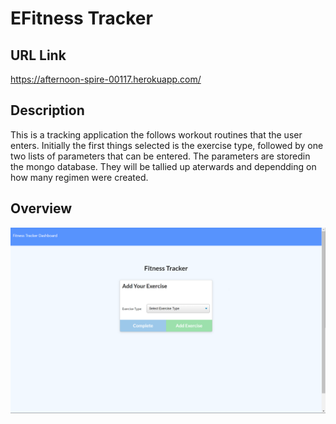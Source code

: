 # EFitness Tracker

## URL Link

https://afternoon-spire-00117.herokuapp.com/

## Description

This is a tracking application the follows workout routines that the user enters. Initially the first things selected is the exercise type, followed by one two lists of parameters that can be entered. The parameters are storedin the mongo database. They will be tallied up aterwards and dependding on how many regimen were created.

## Overview

<img alt="fintesspic" src="public/assets/screen.PNG"  />
